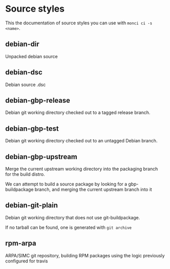 # Source styles

This the documentation of source styles you can use with `monci ci -s <name>`.

## debian-dir

Unpacked debian source
## debian-dsc

Debian source .dsc
## debian-gbp-release

Debian git working directory checked out to a tagged release branch.
## debian-gbp-test

Debian git working directory checked out to an untagged Debian branch.
## debian-gbp-upstream

Merge the current upstream working directory into the packaging branch for
the build distro.

We can attempt to build a source package by looking for a gbp-buildpackage
branch, and merging the current upstream branch into it
## debian-git-plain

Debian git working directory that does not use git-buildpackage.

If no tarball can be found, one is generated with `git archive`
## rpm-arpa

ARPA/SIMC git repository, building RPM packages using the logic previously
configured for travis
